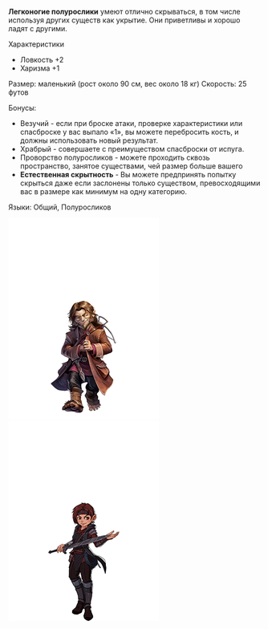 **Легконогие полурослики** умеют отлично скрываться, в том числе используя других существ как укрытие. Они приветливы и хорошо ладят с другими.

Характеристики
- Ловкость +2
- Харизма +1

Размер: маленький (рост около 90 см, вес около 18 кг)
Скорость: 25 футов

Бонусы:
- Везучий - если при броске атаки, проверке характеристики или спасброске у вас выпало «1», вы можете перебросить кость, и должны использовать новый результат.
- Храбрый - совершаете с преимуществом спасброски от испуга.
- Проворство полуросликов - можете проходить сквозь пространство, занятое существами, чей размер больше вашего
- **Естественная скрытность** - Вы можете предпринять попытку скрыться даже если заслонены только существом, превосходящими вас в размере как минимум на одну категорию.

Языки: Общий, Полуросликов

![Легконогий  полурослик](../../Img/R-halfling-lightfoot1.png)![Легконогий  полурослик](../../Img/R-halfling-lightfoot2.png)